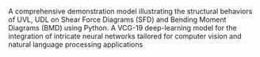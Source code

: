 A comprehensive demonstration model illustrating the structural behaviors of UVL, UDL on Shear Force Diagrams (SFD) and Bending Moment Diagrams (BMD) using Python.
A VCG-19 deep-learning model for the integration of intricate neural networks tailored for computer vision and natural language processing applications
